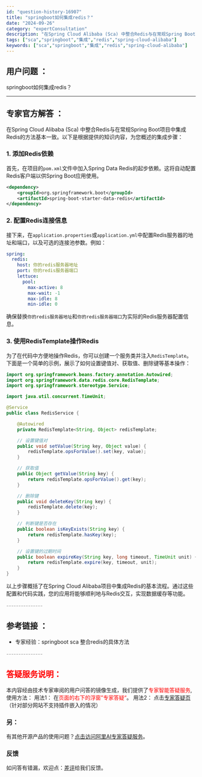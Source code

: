 ```yaml
---
id: "question-history-16907"
title: "springboot如何集成redis？"
date: "2024-09-26"
category: "expertConsultation"
description: "在Spring Cloud Alibaba (Sca) 中整合Redis与在常规Spring Boot项目中集成Redis的方法基本一致。以下是根据提供的知识内容，为您概述的集成步骤：### 1. 添加Redis依赖首先，在项目的`pom.xml`文件中加入Spring Data Redis的起步依"
tags: ["sca","springboot","集成","redis","spring-cloud-alibaba"]
keywords: ["sca","springboot","集成","redis","spring-cloud-alibaba"]
---
```


## 用户问题 ： 
 springboot如何集成redis？  

---------------
## 专家官方解答 ：

在Spring Cloud Alibaba (Sca) 中整合Redis与在常规Spring Boot项目中集成Redis的方法基本一致。以下是根据提供的知识内容，为您概述的集成步骤：

### 1. 添加Redis依赖

首先，在项目的`pom.xml`文件中加入Spring Data Redis的起步依赖。这将自动配置Redis客户端以供Spring Boot应用使用。

```xml
<dependency>
    <groupId>org.springframework.boot</groupId>
    <artifactId>spring-boot-starter-data-redis</artifactId>
</dependency>
```

### 2. 配置Redis连接信息

接下来，在`application.properties`或`application.yml`中配置Redis服务器的地址和端口，以及可选的连接池参数。例如：

```yaml
spring:
  redis:
    host: 你的redis服务器地址
    port: 你的redis服务器端口
    lettuce:
      pool:
        max-active: 8
        max-wait: -1
        max-idle: 8
        min-idle: 0
```

确保替换`你的redis服务器地址`和`你的redis服务器端口`为实际的Redis服务器配置信息。

### 3. 使用RedisTemplate操作Redis

为了在代码中方便地操作Redis，你可以创建一个服务类并注入`RedisTemplate`。下面是一个简单的示例，展示了如何设置键值对、获取值、删除键等基本操作：

```java
import org.springframework.beans.factory.annotation.Autowired;
import org.springframework.data.redis.core.RedisTemplate;
import org.springframework.stereotype.Service;

import java.util.concurrent.TimeUnit;

@Service
public class RedisService {

    @Autowired
    private RedisTemplate<String, Object> redisTemplate;

    // 设置键值对
    public void setValue(String key, Object value) {
        redisTemplate.opsForValue().set(key, value);
    }

    // 获取值
    public Object getValue(String key) {
        return redisTemplate.opsForValue().get(key);
    }

    // 删除键
    public void deleteKey(String key) {
        redisTemplate.delete(key);
    }

    // 判断键是否存在
    public boolean isKeyExists(String key) {
        return redisTemplate.hasKey(key);
    }

    // 设置键的过期时间
    public boolean expireKey(String key, long timeout, TimeUnit unit) {
        return redisTemplate.expire(key, timeout, unit);
    }
}
```

以上步骤概括了在Spring Cloud Alibaba项目中集成Redis的基本流程。通过这些配置和代码实践，您的应用将能够顺利地与Redis交互，实现数据缓存等功能。


<font color="#949494">---------------</font> 


## 参考链接 ：

* 专家经验：springboot sca 整合redis的具体方法 


 <font color="#949494">---------------</font> 
 


## <font color="#FF0000">答疑服务说明：</font> 

本内容经由技术专家审阅的用户问答的镜像生成，我们提供了<font color="#FF0000">专家智能答疑服务</font>,使用方法：
用法1： 在<font color="#FF0000">页面的右下的浮窗”专家答疑“</font>。
用法2： 点击[专家答疑页](https://answer.opensource.alibaba.com/docs/intro)（针对部分网站不支持插件嵌入的情况）
### 另：


有其他开源产品的使用问题？[点击访问阿里AI专家答疑服务](https://answer.opensource.alibaba.com/docs/intro)。
### 反馈
如问答有错漏，欢迎点：[差评](https://ai.nacos.io/user/feedbackByEnhancerGradePOJOID?enhancerGradePOJOId=16921)给我们反馈。

